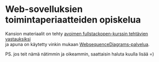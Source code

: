 # Web-sovelluksien toimintaperiaatteiden opiskelua
Kansion materiaalit on tehty [avoimen fullstackopen-kurssin tehtävien vastauksiksi](https://fullstackopen.com/osa0/web_sovelluksen_toimintaperiaatteita#tehtavia) <br>
ja apuna on käytetty vinkin mukaan [WebsequenceDiagrams-palvelua](https://www.websequencediagrams.com/).

PS. jos teit nämä nätimmin ja oikeammin, saattaisin haluta kuulla lisää =)
